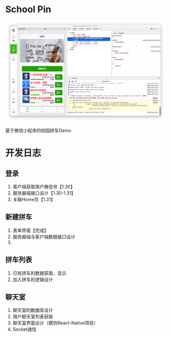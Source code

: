 # School Pin

![](./doc/main.png)

基于微信小程序的校园拼车Demo


# 开发日志

## 登录
1. 客户端获取用户微信号【1.30】
2. 服务器端接口设计【1.30-1.31】
3. 关联Home页【1.31】

## 新建拼车
1. 表单界面【完成】
2. 服务器端与客户端数据接口设计
3. 

## 拼车列表
1. 已有拼车的数据获取、显示
2. 加入拼车的逻辑设计

## 聊天室
1. 聊天室的数据库设计
2. 用户聊天室列表获取
3. 聊天室界面设计（模仿React-Native项目）
4. Socket通信

##
